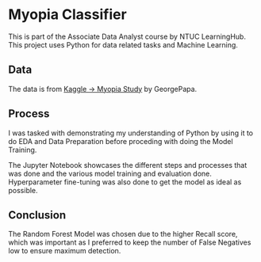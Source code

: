 # Myopia Classifier

This is part of the Associate Data Analyst course by NTUC LearningHub. This project uses Python for data related tasks and Machine Learning.

## Data

The data is from [Kaggle -> Myopia Study](https://www.kaggle.com/datasets/mscgeorges/myopia-study) by GeorgePapa.

## Process

I was tasked with demonstrating my understanding of Python by using it to do EDA and Data Preparation before proceding with doing the Model Training.
  
The Jupyter Notebook showcases the different steps and processes that was done and the various model training and evaluation done.
Hyperparameter fine-tuning was also done to get the model as ideal as possible.

## Conclusion

The Random Forest Model was chosen due to the higher Recall score, which was important as I preferred to keep the number of False Negatives low to ensure maximum detection.
